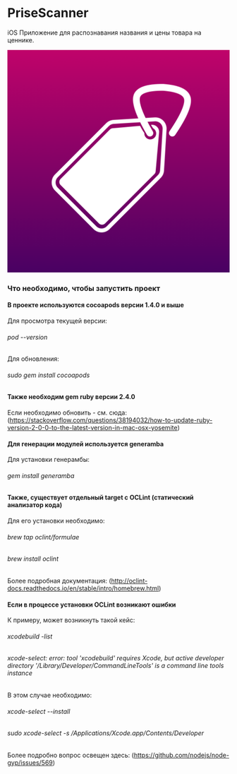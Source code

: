 # PriseScanner
iOS Приложение для распознавания названия и цены товара на ценнике.

![app icon](https://github.com/chausovSurfStudio/PriceScanner/blob/master/PriceScanner/Resourses/Assets.xcassets/AppIcon.appiconset/Icon.png)


### Что необходимо, чтобы запустить проект


#### В проекте используются cocoapods версии 1.4.0 и выше
Для просмотра текущей версии:
###### pod --version
Для обновления:
###### sudo gem install cocoapods

#### Также необходим gem ruby версии 2.4.0
Если необходимо обновить - см. сюда: (https://stackoverflow.com/questions/38194032/how-to-update-ruby-version-2-0-0-to-the-latest-version-in-mac-osx-yosemite)

#### Для генерации модулей используется generamba
Для установки генерамбы:
###### gem install generamba

#### Также, существует отдельный target с OCLint (статический анализатор кода)
Для его установки необходимо:
###### brew tap oclint/formulae
###### brew install oclint
Более подробная документация: (http://oclint-docs.readthedocs.io/en/stable/intro/homebrew.html)

#### Если в процессе установки OCLint возникают ошибки
К примеру, может возникнуть такой кейс:
###### xcodebuild -list
###### xcode-select: error: tool 'xcodebuild' requires Xcode, but active developer directory '/Library/Developer/CommandLineTools' is a command line tools instance
В этом случае необходимо:
###### xcode-select --install
###### sudo xcode-select -s /Applications/Xcode.app/Contents/Developer
Более подробно вопрос освещен здесь: (https://github.com/nodejs/node-gyp/issues/569)